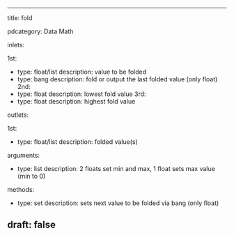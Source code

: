 --- 


title: fold

pdcategory: Data Math

inlets:

  1st:
  - type: float/list
    description: value to be folded
  - type: bang
    description: fold or output the last folded value (only float)
  2nd:
  - type: float
    description: lowest fold value
  3rd:
  - type: float
    description: highest fold value

outlets:

  1st:
  - type: float/list
    description: folded value(s)

arguments:
  - type: list
    description: 2 floats set min and max, 1 float sets max value (min to 0)

methods:
  - type: set <float>
    description: sets next value to be folded via bang (only float)



draft: false
---